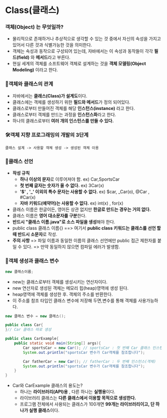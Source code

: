 # Class(클래스)

### **객체(Object)** 는 무엇일까?

- 물리적으로 존재하거나 추상적으로 생각할 수 있는 것 중에서 자신의 속성을 가지고 있어서 다른 것과 식별가능한 것을 의미한다.
- 객체는 속성과 동작으로 구성되어 있는데, 자바에서는 이 속성과 동작들이 각각 **필드(field)** 와
  **메서드**라고 부른다.
- 현실 세계의 객체를 소프트웨어 객체로 설계하는 것을 **객체 모델링(Object Modeling)** 이라고 한다.

### 🔗객체와 클래스의 관계

- 자바에서는 **클래스(Class)가 설계도**이다.
- 클래스에는 객체를 생성하기 위한 **필드와 메서드**가 정의 되어있다.
- 클래스로부터 만들어진 객체를 해당 **인스턴스(instance)** 라고 한다.
- 클래스로부터 객체를 만드는 과정을 **인스턴스화**라고 한다.
- 하나의 클래스로부터 **여러 개의 인스턴스를 만들 수 있다.**

### 🛠객체 지향 프로그래밍의 개발의 3단계

```
클래스 설계 -> 사용할 객체 생성 -> 생성된 객체 이용
```

### 📌클래스 선언

- **작성 규칙**
  - **하나 이상의 문자**로 이루어져야 함. ex) Car,SportsCar
  - **첫 번째 글자는 숫자가 올 수 없다.** ex) 3Car(x)
  - **'$' , '\_' 이외의 특수 문자는 사용할 수 없다.** ex) $car, \_Car(o), @Car , #Car(x)
  - **자바 키워드(예약어)는 사용할 수 없다.** ex) int(x) , for(x)
- 클래스 이름은 한글이든, 영어든 상관 없지만 **한글로 만드는 경우는 거의 없다.**
- 클래스 이름은 **영어 대소문자를 구분**한다.
- **반드시 "클래스 이름.java"로 소스 파일을 생성**해야 한다.
- public class 클래스 이름{} ==> 여기서 **public class 키워드는 클래스를 선언 할 때 반드시 소문자**로 작성.
- **주의 사항** => 파일 이름과 동일한 이름의 클래스 선언에만 public 접근 제한자를 붙일 수 있다.
  => 만약 동일하지 않으면 컴파일 에러가 발생함.

### 📌객체 생성과 클래스 변수

```java
new 클래스이름;
```

- new는 클래스로부터 객체를 생성시키는 연산자이다.
- new 연산자로 생성된 객체는 메모리 힙(heap)영역에 생성 된다.
- heap영역에 객체를 생성한 후. 객체의 주소를 반환한다.
- 이 주소를 참조 타입인 클래스 변수에 저장해 두면,변수를 통해 객체를 사용가능하다.

```java
new 클래스 변수 = new 클래스();
```

```java
public class Car{
}// Car 클래스 따로 생성

public class CarExample{
    public static void main(String[] args){
        Car sportsCar = new Car(); // sportsCar : 첫 번째 Car 클래스 인스턴스(객체)
        System.out.println("sportsCar 변수가 Car객체를 참조합니다");

        Car fatherCar = new Car(); // fatherCar : 두 번째 인스턴스(객체)
        System.out.println("sportsCar 변수가 Car객체를 참조합니다");
    }
}
```

- Car와 CarExample 클래스의 용도는?
  - 하나는 **라이브러리(API)용** , 다른 하나는 **실행용**이다.
  - 라이브러리 클래스는 **다른 클래스에서 이용할 목적으로 생성한다.**
  - 프로그램 전체에서 사용되는 클래스가 100개면 **99개는 라이브러리이고, 단 하나가 실행 클래스**이다.
